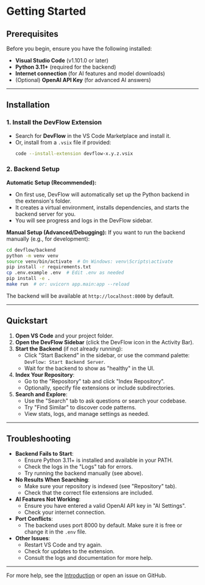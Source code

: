 # Getting Started

## Prerequisites

Before you begin, ensure you have the following installed:

- **Visual Studio Code** (v1.101.0 or later)
- **Python 3.11+** (required for the backend)
- **Internet connection** (for AI features and model downloads)
- (Optional) **OpenAI API Key** (for advanced AI answers)

---

## Installation

### 1. Install the DevFlow Extension

- Search for **DevFlow** in the VS Code Marketplace and install it.
- Or, install from a `.vsix` file if provided:
  ```sh
  code --install-extension devflow-x.y.z.vsix
  ```

### 2. Backend Setup

**Automatic Setup (Recommended):**
- On first use, DevFlow will automatically set up the Python backend in the extension's folder.
- It creates a virtual environment, installs dependencies, and starts the backend server for you.
- You will see progress and logs in the DevFlow sidebar.

**Manual Setup (Advanced/Debugging):**
If you want to run the backend manually (e.g., for development):

```sh
cd devflow/backend
python -m venv venv
source venv/bin/activate  # On Windows: venv\Scripts\activate
pip install -r requirements.txt
cp .env.example .env  # Edit .env as needed
pip install -e .
make run  # or: uvicorn app.main:app --reload
```

The backend will be available at `http://localhost:8000` by default.

---

## Quickstart

1. **Open VS Code** and your project folder.
2. **Open the DevFlow Sidebar** (click the DevFlow icon in the Activity Bar).
3. **Start the Backend** (if not already running):
   - Click "Start Backend" in the sidebar, or use the command palette: `DevFlow: Start Backend Server`.
   - Wait for the backend to show as "healthy" in the UI.
4. **Index Your Repository**:
   - Go to the "Repository" tab and click "Index Repository".
   - Optionally, specify file extensions or include subdirectories.
5. **Search and Explore**:
   - Use the "Search" tab to ask questions or search your codebase.
   - Try "Find Similar" to discover code patterns.
   - View stats, logs, and manage settings as needed.

---

## Troubleshooting

- **Backend Fails to Start**:
  - Ensure Python 3.11+ is installed and available in your PATH.
  - Check the logs in the "Logs" tab for errors.
  - Try running the backend manually (see above).
- **No Results When Searching**:
  - Make sure your repository is indexed (see "Repository" tab).
  - Check that the correct file extensions are included.
- **AI Features Not Working**:
  - Ensure you have entered a valid OpenAI API key in "AI Settings".
  - Check your internet connection.
- **Port Conflicts**:
  - The backend uses port 8000 by default. Make sure it is free or change it in the `.env` file.
- **Other Issues**:
  - Restart VS Code and try again.
  - Check for updates to the extension.
  - Consult the logs and documentation for more help.

---

For more help, see the [Introduction](index.md) or open an issue on GitHub. 